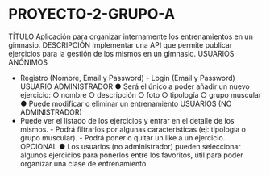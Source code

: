 # PROYECTO-2-GRUPO-A

TÍTULO
Aplicación para organizar internamente los entrenamientos en un gimnasio.
DESCRIPCIÓN
Implementar una API que permite publicar ejercicios para la gestión de los mismos en un 
gimnasio.
USUARIOS ANÓNIMOS
- Registro (Nombre, Email y Password) - Login (Email y Password)
USUARIO ADMINISTRADOR
● Será el único a poder añadir un nuevo ejercicio:
○ nombre
○ descripción
○ foto
○ tipología
○ grupo muscular
● Puede modificar o eliminar un entrenamiento
USUARIOS (NO ADMINISTRADOR)
- Puede ver el listado de los ejercicios y entrar en el detalle de los mismos. - Podrá filtrarlos por algunas características (ej: tipología o grupo muscular). - Podrá poner o quitar un like a un ejercicio.
OPCIONAL
● Los usuarios (no administrador) pueden seleccionar algunos ejercicios para ponerlos 
entre los favoritos, útil para poder organizar una clase de entrenamiento.